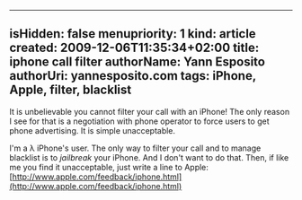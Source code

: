 -----
isHidden:       false
menupriority:   1
kind:           article
created:           2009-12-06T11:35:34+02:00
title: iphone call filter
authorName: Yann Esposito
authorUri: yannesposito.com
tags: iPhone, Apple, filter, blacklist 
-----

It is unbelievable you cannot filter your call with an iPhone! The only reason I see for that is a negotiation with phone operator to force users to get phone advertising. It is simple unacceptable.

I'm a λ iPhone's user. The only way to filter your call and to manage blacklist is to *jailbreak* your iPhone. And I don't want to do that. Then, if like me you find it unacceptable, just write a line to Apple: [http://www.apple.com/feedback/iphone.html](http://www.apple.com/feedback/iphone.html)

